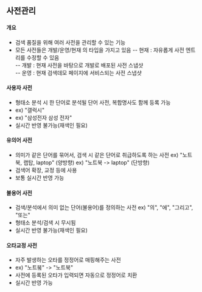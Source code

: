 
## 사전관리

#### 개요
- 검색 품질을 위해 여러 사전을 관리할 수 있는 기능
- 모든 사전들은 개발/운영/현재 의 타입을 가지고 있음
-- 현재 : 자유롭게 사전 엔트리를 수정할 수 있음  
-- 개발 : 현재 사전을 바탕으로 개발로 배포된 사전 스냅샷  
-- 운영 : 현재 검색데모 페이지에 서비스되는 사전 스냅샷

#### 사용자 사전
- 형태소 분석 시 한 단어로 분석될 단어 사전, 복합명사도 함께 등록 가능
- ex) "갤럭시"
- ex) "삼성전자 삼성 전자"
- 실시간 반영 불가능(재색인 필요)

#### 유의어 사전
- 의미가 같은 단어를 묶어서, 검색 시 같은 단어로 취급하도록 하는 사전
  ex) "노트북, 랩탑, laptop" (양방향)
  ex) "노트북 -> laptop" (단방향) 
- 검색어 확장, 교정 등에 사용
- 보통 실시간 반영 가능

#### 불용어 사전
- 검색/분석에서 의미 없는 단어(불용어)를 정의하는 사전
  ex) "의", "에", "그리고", "또는"
- 형태소 분석/검색 시 무시됨
- 실시간 반영 불가능(재색인 필요)

#### 오타교정 사전
- 자주 발생하는 오타를 정정어로 매핑해주는 사전   
- ex) "노트붘" -> "노트북"
- 사전에 등록된 오타가 입력되면 자동으로 정정어로 치환
- 실시간 반영 가능